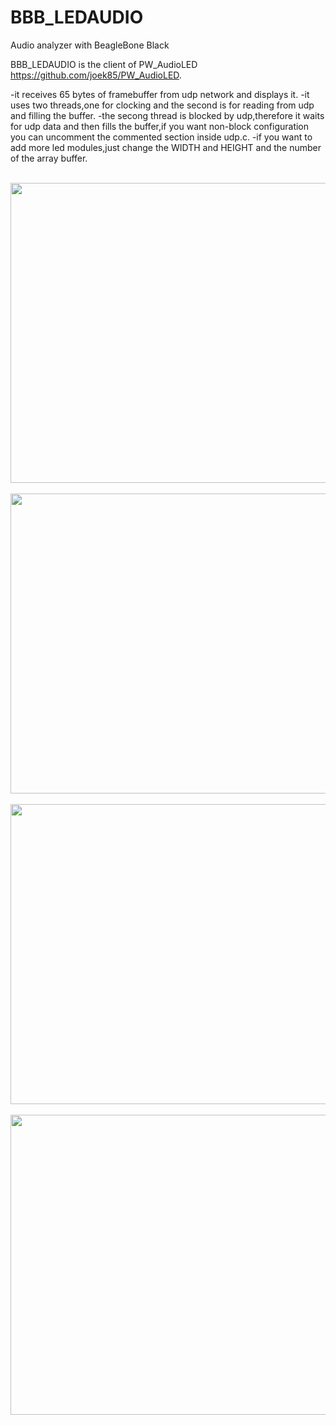 # BBB_LEDAUDIO
Audio analyzer with BeagleBone Black

BBB_LEDAUDIO is the client of PW_AudioLED https://github.com/joek85/PW_AudioLED.
 
-it receives 65 bytes of framebuffer from udp network and displays it.
-it uses two threads,one for clocking and the second is for reading from udp and filling the buffer.
-the secong thread is blocked by udp,therefore it waits for udp data and then fills the buffer,if you want non-block configuration you can uncomment the commented section inside udp.c.
-if you want to add more led modules,just change the WIDTH and HEIGHT and the number of the array buffer.

<br>
<img height="480" width="900" src="https://github.com/joek85/BBB_LEDAUDIO/blob/master/Images/Img1.jpg?raw=true" />
<br>

<br>
<img height="480" width="900" src="https://github.com/joek85/BBB_LEDAUDIO/blob/master/Images/Img2.jpg?raw=true" />
<br>

<br>
<img height="480" width="900" src="https://github.com/joek85/BBB_LEDAUDIO/blob/master/Images/Img3.jpg?raw=true" />
<br>

<br>
<img height="480" width="900" src="https://github.com/joek85/BBB_LEDAUDIO/blob/master/Images/Img4.jpg?raw=true" />
<br>
